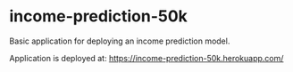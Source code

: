 # income-prediction-50k
Basic application for deploying an income prediction model.

Application is deployed at: https://income-prediction-50k.herokuapp.com/

